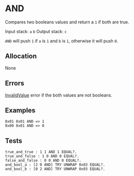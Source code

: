 # AND

Compares two booleans values and return a `1` if both are true.

Input stack: `a` `b`
Output stack: `c`

`AND` will push `1` if `a` is `1` and `b` is `1`, otherwise it will push `0`.

## Allocation

None

## Errors

[InvalidValue](./ERRORS/InvalidValue.md) error if the both values are not booleans.

## Examples

```
0x01 0x01 AND => 1
0x00 0x01 AND => 0
```

## Tests

```test
true_and_true : 1 1 AND 1 EQUAL?.
true_and_false : 1 0 AND 0 EQUAL?.
false_and_false : 0 0 AND 0 EQUAL?.
and_bool_a : [2 0 AND] TRY UNWRAP 0x03 EQUAL?.
and_bool_b : [0 2 AND] TRY UNWRAP 0x03 EQUAL?.
```